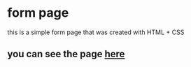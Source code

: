 # form page
this is a simple form page that was created with HTML + CSS

## you can see the page [here](https://mohamedkhaled4053.github.io/form-page-HTML-CSS/)